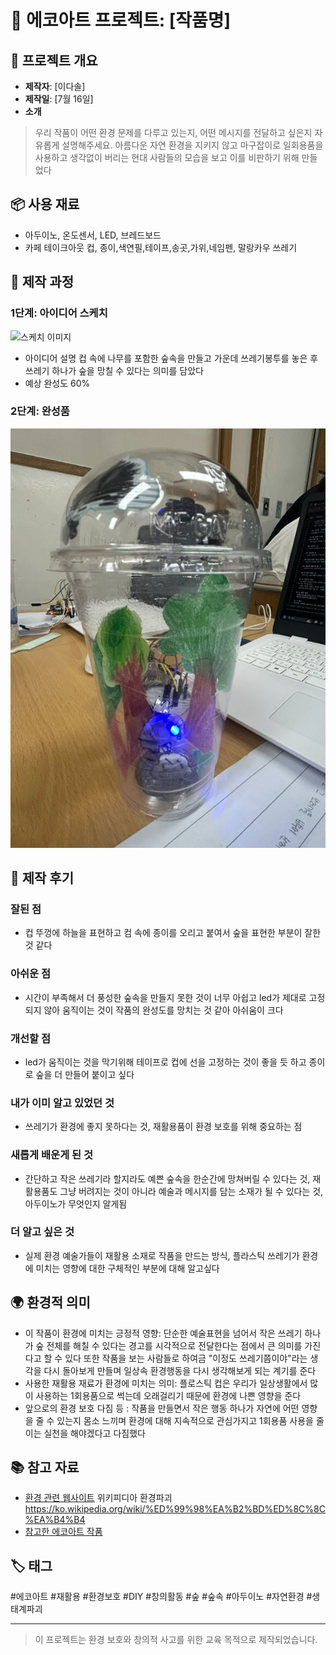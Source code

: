 # 🌱 에코아트 프로젝트: [작품명]

## 📖 프로젝트 개요
- **제작자**: [이다솔]
- **제작일**: [7월 16일]
- **소개**
> 우리 작품이 어떤 환경 문제를 다루고 있는지, 어떤 메시지를 전달하고 싶은지 자유롭게 설명해주세요.
> 아름다운 자연 환경을 지키지 않고 마구잡이로 일회용품을 사용하고 생각없이 버리는 현대 사람들의 모습을 보고 이를 비판하기 위해 만들었다
## 📦 사용 재료
- 아두이노, 온도센서, LED, 브레드보드
- 카페 테이크아웃 컵, 종이,색연필,테이프,송곳,가위,네임펜, 말랑카우 쓰레기 

## 🔧 제작 과정

### 1단계: 아이디어 스케치
![스케치 이미지](sketch.jpg)
- 아이디어 설명 컵 속에 나무를 포함한 숲속을 만들고 가운데 쓰레기봉투를 놓은 후 쓰레기 하나가 숲을 망칠 수 있다는 의미를 담았다
- 예상 완성도 60%

### 2단계: 완성품
![완성품 1](완성작.png)

## 💭 제작 후기
### 잘된 점
- 컵 뚜껑에 하늘을 표현하고 컴 속에 종이를 오리고 붙여서 숲을 표현한 부분이 잘한 것 같다

### 아쉬운 점
- 시간이 부족해서 더 풍성한 숲속을 만들지 못한 것이 너무 아쉽고 led가 제대로 고정되지 않아 움직이는 것이 작품의 완성도를 망치는 것 같아 아쉬움이 크다

### 개선할 점
- led가 움직이는 것을 막기위해 테이프로 컵에 선을 고정하는 것이 좋을 듯 하고 종이로 숲을 더 만들어 붙이고 싶다

### 내가 이미 알고 있었던 것
- 쓰레기가 환경에 좋지 못하다는 것, 재활용품이 환경 보호를 위해 중요하는 점

### 새롭게 배운게 된 것
- 간단하고 작은 쓰레기라 할지라도 예쁜 숲속을 한순간에 망쳐버릴 수 있다는 것, 재활용품도 그냥 버려지는 것이 아니라 예술과 메시지를 담는 소재가 될 수 있다는 것,아두이노가 무엇인지 알게됨

### 더 알고 싶은 것
- 실제 환경 예술가들이 재활용 소재로 작품을 만드는 방식, 플라스틱 쓰레기가 환경에 미치는 영향에 대한 구체적인 부분에 대해 알고싶다

## 🌍 환경적 의미
- 이 작품이 환경에 미치는 긍정적 영향: 단순한 예술표현을 넘어서 작은 쓰레기 하나가 숲 전체를 해칠 수 있다는 경고를 시각적으로 전달한다는 점에서 큰 의미를 가진다고 할 수 있다 또한 작품을 보는 사람들로 하여금 "이정도 쓰레기쯤이야"라는 생각을 다시 돌아보게 만들며 일상속 환경행동을 다시 생각해보게 되는 계기를 준다
- 사용한 재활용 재료가 환경에 미치는 의미: 플로스틱 컵은 우리가 일상생활에서 많이 사용하는 1회용품으로 썩는데 오래걸리기 때문에 환경에 나쁜 영향을 준다 
- 앞으로의 환경 보호 다짐 등 : 작품을 만들면서 작은 행동 하나가 자연에 어떤 영향을 줄 수 있는지 몸소 느끼며 환경에 대해 지속적으로 관심가지고 1회용품 사용을 줄이는 실천을 해야겠다고 다짐했다

## 📚 참고 자료
- [환경 관련 웹사이트](링크) 위키피디아 환경파괴 https://ko.wikipedia.org/wiki/%ED%99%98%EA%B2%BD%ED%8C%8C%EA%B4%B4 
- [참고한 에코아트 작품](링크) 

## 🏷️ 태그
#에코아트 #재활용 #환경보호 #DIY #창의활동 #숲 #숲속 #아두이노 #자연환경 #생태계파괴 

---

> 이 프로젝트는 환경 보호와 창의적 사고를 위한 교육 목적으로 제작되었습니다.
